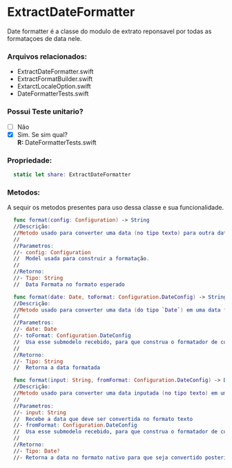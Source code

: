 # ExtractDateFormatter
Date formatter é a classe do modulo de extrato reponsavel por todas as formataçoes de data nele.

### Arquivos relacionados:
- ExtractDateFormatter.swift
- ExtractFormatBuilder.swift
- ExtarctLocaleOption.swift
- DateFormatterTests.swift

### Possui Teste unitario?
- [ ] Não
- [x] Sim. Se sim qual?<br> **R:** DateFormatterTests.swift

### Propriedade:
```swift
  static let share: ExtractDateFormatter
```

### Metodos:
A sequir os metodos presentes para uso dessa classe e sua funcionalidade.

```swift 
  func format(config: Configuration) -> String 
  //Descrição: 
  //Metodo usado para converter uma data (no tipo texto) para outra data com uma formataçao diferente.
  //
  //Parametros:
  //- config: Configuration 
  //  Model usada para construir a formatação.
  //
  //Retorno:
  //- Tipo: String
  //  Data Formata no formato esperado
```
  
```swift 
  func format(date: Date, toFormat: Configuration.DateConfig) -> String 
  //Descrição: 
  //Metodo usado para converter uma data (do tipo `Date`) em uma data formatada.
  //
  //Parametros:
  //- date: Date
  //- toFormat: Configuration.DateConfig
  //  Usa esse submodelo recebido, para que construa o formatador de conversao expecificado. 
  //
  //Retorno:
  //- Tipo: String
  //  Retorna a data formatada
```

```swift 
  func format(input: String, fromFormat: Configuration.DateConfig) -> Date? 
  //Descrição: 
  //Metodo usado para converter uma data inputada (no tipo texto) em uma data.
  //
  //Parametros:
  //- input: String
  //  Recebe a data que deve ser convertida no formato texto
  //- fromFormat: Configuration.DateConfig
  //  Usa esse submodelo recebido, para que construa o formatador de conversao expecificado e retorne a data no tipo esperado. 
  //
  //Retorno:
  //- Tipo: Date?
  //- Retorna a data no formato nativo para que seja convertido posteriormente.
```
